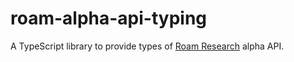 # roam-alpha-api-typing

A TypeScript library to provide types of [Roam Research] alpha API.

[Roam Research]: https://roamresearch.com/
